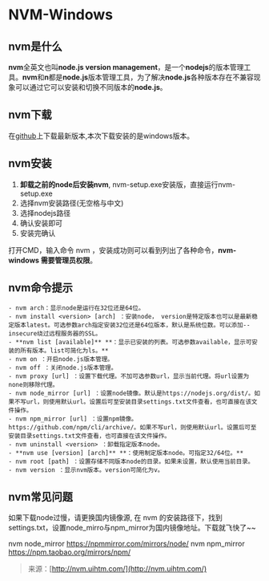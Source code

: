 # NVM-Windows

## nvm是什么

**nvm**全英文也叫**node.js version management**，是一个**nodejs**的版本管理工具。**nvm**和**n**都是**node.js**版本管理工具，为了解决**node.js**各种版本存在不兼容现象可以通过它可以安装和切换不同版本的**node.js**。

## nvm下载

在[github](https://github.com/coreybutler/nvm-windows/releases)上下载最新版本,本次下载安装的是windows版本。

## nvm安装

1. **卸载之前的node后安装nvm**, nvm-setup.exe安装版，直接运行nvm-setup.exe
2. 选择nvm安装路径(无空格与中文)
3. 选择nodejs路径
4. 确认安装即可
5. 安装完确认

打开CMD，输入命令 nvm ，安装成功则可以看到列出了各种命令，**nvm-windows 需要管理员权限**。

## nvm命令提示

```
- nvm arch：显示node是运行在32位还是64位。
- nvm install <version> [arch] ：安装node， version是特定版本也可以是最新稳定版本latest。可选参数arch指定安装32位还是64位版本，默认是系统位数。可以添加--insecure绕过远程服务器的SSL。
- **nvm list [available]** **：显示已安装的列表。可选参数available，显示可安装的所有版本。list可简化为ls。**
- nvm on ：开启node.js版本管理。
- nvm off ：关闭node.js版本管理。
- nvm proxy [url] ：设置下载代理。不加可选参数url，显示当前代理。将url设置为none则移除代理。
- nvm node_mirror [url] ：设置node镜像。默认是https://nodejs.org/dist/。如果不写url，则使用默认url。设置后可至安装目录settings.txt文件查看，也可直接在该文件操作。
- nvm npm_mirror [url] ：设置npm镜像。https://github.com/npm/cli/archive/。如果不写url，则使用默认url。设置后可至安装目录settings.txt文件查看，也可直接在该文件操作。
- nvm uninstall <version> ：卸载指定版本node。
- **nvm use [version] [arch]** **：使用制定版本node。可指定32/64位。**
- nvm root [path] ：设置存储不同版本node的目录。如果未设置，默认使用当前目录。
- nvm version ：显示nvm版本。version可简化为v。
```

## nvm常见问题

如果下载node过慢，请更换国内镜像源, 在 nvm 的安装路径下，找到 settings.txt，设置node_mirro与npm_mirror为国内镜像地址。下载就飞快了~~

nvm node_mirror https://npmmirror.com/mirrors/node/
nvm npm_mirror https://npm.taobao.org/mirrors/npm/

> 来源：[http://nvm.uihtm.com/](http://nvm.uihtm.com/)
